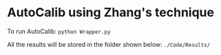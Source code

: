 # AutoCalib using Zhang's technique

To run AutoCalib:
`python Wrapper.py`


All the results will be stored in the folder shown below:
`./Code/Results/`
